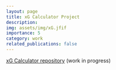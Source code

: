 ```yaml
---
layout: page
title: xG Calculator Project
description: 
img: assets/img/xG.jfif
importance: 5
category: work
related_publications: false
---
```


[xG Calculator repository](https://github.com/benlebdaoui/xg_project) (work in progress)

